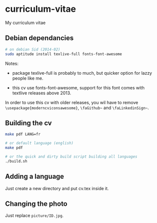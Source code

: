 curriculum-vitae
================

My curriculum vitae

Debian dependancies
-------------------

```bash
# on debian Sid (2014-02) 
sudo aptitude install texlive-full fonts-font-awesome
```
Notes: 

* package texlive-full is probably to much, but quicker
option for lazzy people like me.

* this cv use fonts-font-awesome, support for this 
font comes with textlive releases above 2013.

In order to use this cv with older releases, you wil have
to remove `\usepackage{moderncviconsawesome}`, `\faGithub~`
and `\faLinkedinSign~`.

Building the cv
---------------

```bash
make pdf LANG=fr

# or default language (english)
make pdf

# or the quick and dirty build script building all languages
./build.sh
```

Adding a language
-----------------

Just create a new directory and put cv.tex inside it.

Changing the photo
------------------

Just replace `picture/ID.jpg`.
